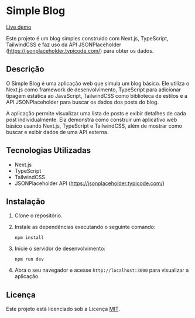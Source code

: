 # Simple Blog

[Live demo](https://vb-simple-nextjs-blog.vercel.app/)

Este projeto é um blog simples construído com Next.js, TypeScript, TailwindCSS e faz uso da API JSONPlaceholder (https://jsonplaceholder.typicode.com/) para obter os dados.

## Descrição

O Simple Blog é uma aplicação web que simula um blog básico. Ele utiliza o Next.js como framework de desenvolvimento, TypeScript para adicionar tipagem estática ao JavaScript, TailwindCSS como biblioteca de estilos e a API JSONPlaceholder para buscar os dados dos posts do blog.

A aplicação permite visualizar uma lista de posts e exibir detalhes de cada post individualmente. Ela demonstra como construir um aplicativo web básico usando Next.js, TypeScript e TailwindCSS, além de mostrar como buscar e exibir dados de uma API externa.

## Tecnologias Utilizadas

- Next.js
- TypeScript
- TailwindCSS
- JSONPlaceholder API (https://jsonplaceholder.typicode.com/)

## Instalação

1. Clone o repositório.
2. Instale as dependências executando o seguinte comando:

   ```shell
   npm install
   ```

3. Inicie o servidor de desenvolvimento:

   ```shell
   npm run dev
   ```

4. Abra o seu navegador e acesse `http://localhost:3000` para visualizar a aplicação.

## Licença

Este projeto está licenciado sob a Licença [MIT](LICENSE).
